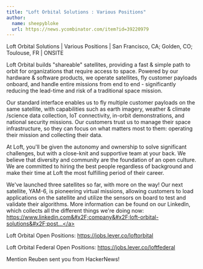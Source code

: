 ```yaml
---
title: "Loft Orbital Solutions : Various Positions"
author:
  name: sheepybloke
  url: https://news.ycombinator.com/item?id=39220979
---
```

Loft Orbital Solutions | Various Positions | San Francisco, CA; Golden, CO; Toulouse, FR | ONSITE

Loft Orbital builds &quot;shareable&quot; satellites, providing a fast &amp; simple path to orbit for organizations that require access to space. Powered by our hardware &amp; software products, we operate satellites, fly customer payloads onboard, and handle entire missions from end to end - significantly reducing the lead-time and risk of a traditional space mission.

Our standard interface enables us to fly multiple customer payloads on the same satellite, with capabilities such as earth imagery, weather &amp; climate &#x2F;science data collection, IoT connectivity, in-orbit demonstrations, and national security missions. Our customers trust us to manage their space infrastructure, so they can focus on what matters most to them: operating their mission and collecting their data.

At Loft, you&#x27;ll be given the autonomy and ownership to solve significant challenges, but with a close-knit and supportive team at your back. We believe that diversity and community are the foundation of an open culture. We are committed to hiring the best people regardless of background and make their time at Loft the most fulfilling period of their career.

We&#x27;ve launched three satellites so far, with more on the way! Our next satellite, YAM-6, is pioneering virtual missions, allowing customers to load applications on the satellite and utilize the sensors on board to test and validate their algorithms. More information can be found on our LinkedIn, which collects all the different things we&#x27;re doing now: <a href="https:&#x2F;&#x2F;www.linkedin.com&#x2F;company&#x2F;loft-orbital-solutions&#x2F;posts&#x2F;?feedView=all" rel="nofollow">https:&#x2F;&#x2F;www.linkedin.com&#x2F;company&#x2F;loft-orbital-solutions&#x2F;post...</a>

Loft Orbital Open Positions: <a href="https:&#x2F;&#x2F;jobs.lever.co&#x2F;loftorbital" rel="nofollow">https:&#x2F;&#x2F;jobs.lever.co&#x2F;loftorbital</a>

Loft Orbital Federal Open Positions: <a href="https:&#x2F;&#x2F;jobs.lever.co&#x2F;loftfederal" rel="nofollow">https:&#x2F;&#x2F;jobs.lever.co&#x2F;loftfederal</a>

Mention Reuben sent you from HackerNews!

